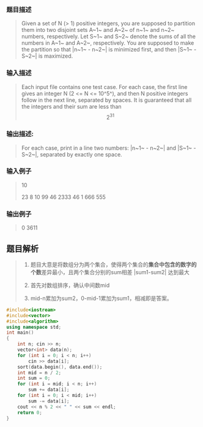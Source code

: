 ### 题目描述

> Given a set of N (> 1) positive integers, you are supposed to partition them into two disjoint sets A~1~ and A~2~ of n~1~ and n~2~ numbers, respectively. Let S~1~ and S~2~ denote the sums of all the numbers in A~1~ and A~2~, respectively. You are supposed to make the partition so that |n~1~ - n~2~| is minimized first, and then |S~1~ - S~2~| is maximized.

### 输入描述

> Each input file contains one test case. For each case, the first line gives an integer N (2 <= N <= 10^5^), and then N positive integers follow in the next line, separated by spaces. It is guaranteed that all the integers and their sum are less than   
> $$2^{31}$$


### 输出描述:
> For each case, print in a line two numbers: |n~1~ - n~2~| and |S~1~ - S~2~|, separated by exactly one space.

### 输入例子
> 10
>
>23 8 10 99 46 2333 46 1 666 555

### 输出例子
>0 3611

## 题目解析
>1. 题目大意是将数组分为两个集合，使得两个集合的**集合中包含的数字的个数**差异最小，且两个集合分别的sum相差 |sum1-sum2| 达到最大
>
>2. 首先对数组排序，确认中间数mid
>
>3. mid-n累加为sum2，0-mid-1累加为sum1，相减即是答案。

```C++
#include<iostream>
#include<vector>
#include<algorithm>
using namespace std;
int main()
{
	int n; cin >> n;
	vector<int> data(n);
	for (int i = 0; i < n; i++)
		cin >> data[i];
	sort(data.begin(), data.end());
	int mid = n / 2;
	int sum = 0;
	for (int i = mid; i < n; i++)
		sum += data[i];
	for (int i = 0; i < mid; i++)
		sum -= data[i];
	cout << n % 2 << " " << sum << endl;
	return 0;
}
```